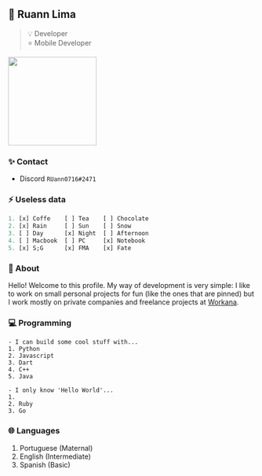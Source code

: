 ## 📌 Ruann Lima
> 💡 Developer  
> ⭐ Mobile Developer  
<img float="right" height="180em" src="https://github-readme-stats.vercel.app/api?hide_border=true&username=Ruann07&theme=dark&show_icons=true" />

### ✨ Contact
- Discord `RUann0716#2471`

### ⚡ Useless data
```dart
1. [x] Coffe    [ ] Tea    [ ] Chocolate         
2. [x] Rain     [ ] Sun    [ ] Snow              
3. [ ] Day      [x] Night  [ ] Afternoon          
4. [ ] Macbook  [ ] PC     [x] Notebook             
5. [x] S;G      [x] FMA    [x] Fate              
```

### 💎 About
Hello! Welcome to this profile. My way of development is very simple: I like to work on small personal projects for fun (like the ones that are pinned) but I work mostly on private companies and freelance projects at [Workana](https://www.workana.com/freelancer/3d403bc5fa4cf792871303ad7d01b47d?ref=user_dropdown).

### 💻 Programming
```
- I can build some cool stuff with...
1. Python
2. Javascript
3. Dart
4. C++
5. Java
```
```
- I only know 'Hello World'...
1. 
2. Ruby
3. Go
```

### 🌐 Languages
1. Portuguese (Maternal)
2. English (Intermediate)
3. Spanish (Basic)

